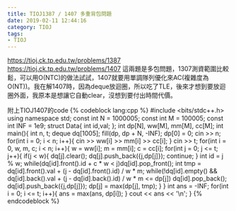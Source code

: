 ```yaml
---
title: TIOJ1387 / 1407 多重背包問題
date: 2019-02-11 12:44:16
category: TIOJ
tags:
- TIOJ
---
```

https://tioj.ck.tp.edu.tw/problems/1387
https://tioj.ck.tp.edu.tw/problems/1407
這兩題是多包問題，1307測資範圍比較鬆，可以用O(NTC)的做法試試，1407就要用單調隊列優化來AC(複雜度為O(NT))。我在解1407時，因為deque放迴圈，所以吃了TLE，後來才想到要放迴圈外面，我原本是想讓它自動clear，沒想到要付出時間代價。

附上TIOJ1407的code
{% codeblock lang:cpp %}
#include <bits/stdc++.h>
using namespace std;
const int N = 1000005;
const int M = 100005;
const int INF = 1e9;
struct Data{
    int id,val;
};
int dp[N], ww[M], mm[M], cc[M];
int main(){
    int n, t;
    deque<Data> dq[1005];
    fill(dp, dp + N, -INF);
    dp[0] = 0;
    cin >> n;
    for(int i = 0; i < n; i++){
        cin >> ww[i] >> mm[i] >> cc[i];
    }
    cin >> t;
    for(int i = 0, w, m, c; i < n; i++){
        w = ww[i]; m = mm[i]; c = cc[i];
        for(int j = 0; j <= t; j++){
            if(j < w){
                dq[j].clear();
                dq[j].push_back({j,dp[j]});
                continue;
            }
            int id = j % w;
            while(dq[id].front().id + c * w < j)dq[id].pop_front();
            int tmp = dq[id].front().val + (j - dq[id].front().id) / w * m;
            while(!dq[id].empty() && dq[id].back().val + (j - dq[id].back().id) / w * m <= dp[j])
                dq[id].pop_back();
            dq[id].push_back({j,dp[j]});
            dp[j] = max(dp[j], tmp);
        }
    }
    int ans = -INF;
    for(int i = 0; i <= t; i++){
        ans = max(ans, dp[i]);
    }
    cout << ans << '\n';
}
{% endcodeblock %}